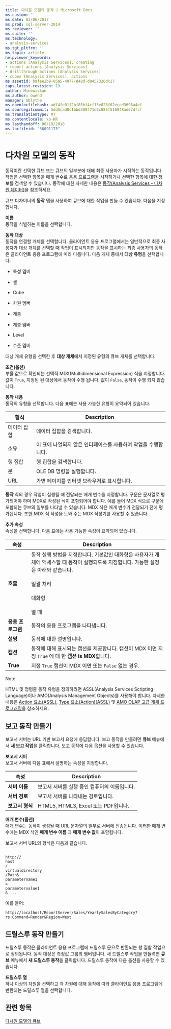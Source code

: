 ```yaml
---
title: 다차원 모델의 동작 | Microsoft Docs
ms.custom: ''
ms.date: 03/06/2017
ms.prod: sql-server-2014
ms.reviewer: ''
ms.suite: ''
ms.technology:
- analysis-services
ms.tgt_pltfrm: ''
ms.topic: article
helpviewer_keywords:
- actions [Analysis Services], creating
- report actions [Analysis Services]
- drillthrough actions [Analysis Services]
- cubes [Analysis Services], actions
ms.assetid: b9fee2b9-05a5-4077-848d-d8457326dc27
caps.latest.revision: 19
author: Minewiskan
ms.author: owend
manager: mblythe
ms.openlocfilehash: adf4fe01f2bf85bf4cf13e828f62eced3696a4ef
ms.sourcegitcommit: 5dd5cad0c1bbd308471d6c885f516948ad67dfcf
ms.translationtype: MT
ms.contentlocale: ko-KR
ms.lasthandoff: 06/19/2018
ms.locfileid: "36091173"
---
```

# <a name="actions-in-multidimensional-models"></a>다차원 모델의 동작
  동작이란 선택한 큐브 또는 큐브의 일부분에 대해 최종 사용자가 시작하는 동작입니다. 작업은 선택한 항목을 매개 변수로 응용 프로그램을 시작하거나 선택한 항목에 대한 정보를 검색할 수 있습니다. 동작에 대한 자세한 내용은 [동작&#40;Analysis Services - 다차원 데이터&#41;](actions-analysis-services-multidimensional-data.md)을 참조하세요.  
  
 큐브 디자이너의 **동작** 탭을 사용하여 큐브에 대한 작업을 만들 수 있습니다. 다음을 지정합니다.  
  
 **이름**  
 동작을 식별하는 이름을 선택합니다.  
  
 **동작 대상**  
 동작을 연결할 개체를 선택합니다. 클라이언트 응용 프로그램에서는 일반적으로 최종 사용자가 대상 개체를 선택할 때 작업이 표시되지만 동작을 표시하는 최종 사용자의 동작은 클라이언트 응용 프로그램에 따라 다릅니다. 다음 개체 중에서 **대상 유형**을 선택합니다.  
  
-   특성 멤버  
  
-   셀  
  
-   Cube  
  
-   차원 멤버  
  
-   계층  
  
-   계층 멤버  
  
-   Level  
  
-   수준 멤버  
  
 대상 개체 유형을 선택한 후 **대상 개체**에서 지정된 유형의 큐브 개체를 선택합니다.  
  
 **조건(옵션)**  
 부울 값으로 확인되는 선택적 MDX(Multidimensional Expression) 식을 지정합니다. 값이 `True`, 지정된 된 대상에서 동작이 수행 됩니다. 값이 `False`, 동작이 수행 되지 않습니다.  
  
 **동작 내용**  
 동작의 유형을 선택합니다. 다음 표에는 사용 가능한 유형이 요약되어 있습니다.  
  
|형식|Description|  
|----------|-----------------|  
|데이터 집합|데이터 집합을 검색합니다.|  
|소유|이 표에 나열되지 않은 인터페이스를 사용하여 작업을 수행합니다.|  
|행 집합|행 집합을 검색합니다.|  
|문|OLE DB 명령을 실행합니다.|  
|URL|가변 페이지를 인터넷 브라우저로 표시합니다.|  
  
 **동작 식**의 경우 작업이 실행될 때 전달되는 매개 변수를 지정합니다. 구문은 문자열로 평가되어야 하며 MDX로 작성된 식이 포함되어야 합니다. 예를 들어 MDX 식으로 구문에 포함되는 큐브의 일부를 나타낼 수 있습니다. MDX 식은 매개 변수가 전달되기 전에 평가됩니다. 또한 MDX 식 작성을 도와 주는 MDX 작성기를 사용할 수 있습니다.  
  
 **추가 속성**  
 속성을 선택합니다. 다음 표에는 사용 가능한 속성이 요약되어 있습니다.  
  
|속성|Description|  
|--------------|-----------------|  
|**호출**|동작 실행 방법을 지정합니다. 기본값인 대화형은 사용자가 개체에 액세스할 때 동작이 실행되도록 지정합니다. 가능한 설정은 아래와 같습니다.<br /><br /> 일괄 처리<br /><br /> 대화형<br /><br /> 열 때|  
|**응용 프로그램**|동작의 응용 프로그램을 나타냅니다.|  
|**설명**|동작에 대한 설명입니다.|  
|**캡션**|동작에 대해 표시되는 캡션을 제공합니다. 캡션이 MDX 이면 지정 `True` 에 대 한 **캡션 is MDX**합니다.|  
|**True**|지정 `True` 캡션이 MDX 이면 또는 `False` 없는 경우.|  
  
> [!NOTE]  
>  HTML 및 명령줄 동작 유형을 정의하려면 ASSL(Analysis Services Scripting Language)이나 AMO(Analysis Management Objects)를 사용해야 합니다. 자세한 내용은 [Action 요소&#40;ASSL&#41;](../scripting/objects/action-element-assl.md), [Type 요소&#40;Action&#41;&#40;ASSL&#41;](../scripting/properties/type-element-action-assl.md) 및 [AMO OLAP 고급 개체 프로그래밍](analysis-management-objects/programming-amo-olap-advanced-objects.md)을 참조하세요.  
  
## <a name="creating-a-reporting-action"></a>보고 동작 만들기  
 보고서 서버는 URL 기반 보고서 요청에 응답합니다. 보고 동작을 만들려면 **큐브** 메뉴에서 **새 보고 작업**을 클릭합니다. 보고 동작에 다음 옵션을 사용할 수 있습니다.  
  
 **보고서 서버**  
 보고서 서버에 다음 표에서 설명하는 속성을 지정합니다.  
  
|속성|Description|  
|--------------|-----------------|  
|**서버 이름**|보고서 서버를 실행 중인 컴퓨터의 이름입니다.|  
|**서버 경로**|보고서 서버를 나타내는 경로입니다.|  
|**보고서 형식**|HTML5, HTML3, Excel 또는 PDF입니다.|  
  
 **매개 변수(옵션)**  
 매개 변수는 동작이 생성될 때 URL 문자열의 일부로 서버에 전송됩니다. 이러한 매개 변수에는 MDX 식인 **매개 변수 이름** 과 **매개 변수 값**이 포함됩니다.  
  
 보고서 서버 URL의 형식은 다음과 같습니다.  
  
```  
  
http://  
host  
/  
virtualdirectory  
/Path&  
parametername1  
=  
parametervalue1  
& ...  
```  
  
 예를 들어:  
  
```  
http://localhost/ReportServer/Sales/YearlySalesByCategory?rs:Command=Render&Region=West  
```  
  
## <a name="creating-a-drillthrough-action"></a>드릴스루 동작 만들기  
 드릴스루 동작은 클라이언트 응용 프로그램에 드릴스루 문으로 반환되는 행 집합 작업으로 정의됩니다. 동작 대상은 측정값 그룹의 멤버입니다. 새 드릴스루 작업을 만들려면 **큐브** 메뉴에서 **새 드릴스루 동작**을 클릭합니다. 드릴스루 동작에 다음 옵션을 사용할 수 있습니다.  
  
 **드릴스루 열**  
 하나 이상의 차원을 선택하고 각 차원에 대해 동작에 따라 클라이언트 응용 프로그램에 반환되는 드릴스루 열을 선택합니다.  
  
## <a name="see-also"></a>관련 항목  
 [다차원 모델의 큐브](cubes-in-multidimensional-models.md)  
  
  